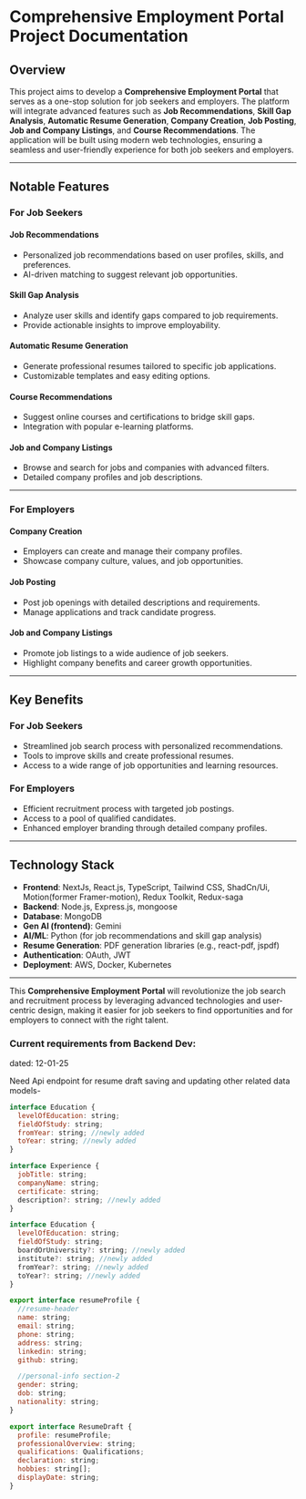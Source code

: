 # Comprehensive Employment Portal Project Documentation

## Overview

This project aims to develop a **Comprehensive Employment Portal** that serves as a one-stop solution for job seekers and employers. The platform will integrate advanced features such as **Job Recommendations**, **Skill Gap Analysis**, **Automatic Resume Generation**, **Company Creation**, **Job Posting**, **Job and Company Listings**, and **Course Recommendations**. The application will be built using modern web technologies, ensuring a seamless and user-friendly experience for both job seekers and employers.

---

## Notable Features

### For Job Seekers

#### **Job Recommendations**

- Personalized job recommendations based on user profiles, skills, and preferences.
- AI-driven matching to suggest relevant job opportunities.

#### **Skill Gap Analysis**

- Analyze user skills and identify gaps compared to job requirements.
- Provide actionable insights to improve employability.

#### **Automatic Resume Generation**

- Generate professional resumes tailored to specific job applications.
- Customizable templates and easy editing options.

#### **Course Recommendations**

- Suggest online courses and certifications to bridge skill gaps.
- Integration with popular e-learning platforms.

#### **Job and Company Listings**

- Browse and search for jobs and companies with advanced filters.
- Detailed company profiles and job descriptions.

---

### For Employers

#### **Company Creation**

- Employers can create and manage their company profiles.
- Showcase company culture, values, and job opportunities.

#### **Job Posting**

- Post job openings with detailed descriptions and requirements.
- Manage applications and track candidate progress.

#### **Job and Company Listings**

- Promote job listings to a wide audience of job seekers.
- Highlight company benefits and career growth opportunities.

---

## Key Benefits

### For Job Seekers

- Streamlined job search process with personalized recommendations.
- Tools to improve skills and create professional resumes.
- Access to a wide range of job opportunities and learning resources.

### For Employers

- Efficient recruitment process with targeted job postings.
- Access to a pool of qualified candidates.
- Enhanced employer branding through detailed company profiles.

---

## Technology Stack

- **Frontend**: NextJs, React.js, TypeScript, Tailwind CSS, ShadCn/Ui, Motion(former Framer-motion), Redux Toolkit, Redux-saga
- **Backend**: Node.js, Express.js, mongoose
- **Database**: MongoDB
- **Gen AI (frontend)**: Gemini
- **AI/ML**: Python (for job recommendations and skill gap analysis)
- **Resume Generation**: PDF generation libraries (e.g., react-pdf, jspdf)
- **Authentication**: OAuth, JWT
- **Deployment**: AWS, Docker, Kubernetes

---

This **Comprehensive Employment Portal** will revolutionize the job search and recruitment process by leveraging advanced technologies and user-centric design, making it easier for job seekers to find opportunities and for employers to connect with the right talent.

### Current requirements from Backend Dev:

dated: 12-01-25

Need Api endpoint for resume draft saving and updating other related data models-

```javascript
interface Education {
  levelOfEducation: string;
  fieldOfStudy: string;
  fromYear: string; //newly added
  toYear: string; //newly added
}

interface Experience {
  jobTitle: string;
  companyName: string;
  certificate: string;
  description?: string; //newly added
}

interface Education {
  levelOfEducation: string;
  fieldOfStudy: string;
  boardOrUniversity?: string; //newly added
  institute?: string; //newly added
  fromYear?: string; //newly added
  toYear?: string; //newly added
}

export interface resumeProfile {
  //resume-header
  name: string;
  email: string;
  phone: string;
  address: string;
  linkedin: string;
  github: string;

  //personal-info section-2
  gender: string;
  dob: string;
  nationality: string;
}

export interface ResumeDraft {
  profile: resumeProfile;
  professionalOverview: string;
  qualifications: Qualifications;
  declaration: string;
  hobbies: string[];
  displayDate: string;
}
```
